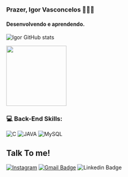 ### Prazer, Igor Vasconcelos 👨🏻‍💻
#### Desenvolvendo e aprendendo.

![Igor GitHub stats](https://github-readme-stats.vercel.app/api?username=vzgoat&show_icons=true&&bg_color=00000000)

 <img height="160Em" src="https://github-readme-stats-sigma-five.vercel.app/api/top-langs/?username=vzgoat&layout=compact&langs_count=16&color=00000000"/>
  
</div>

### 💻 Back-End Skills: 

![C](https://img.shields.io/badge/C-00599C?style=for-the-badge&logo=c&logoColor=white)
![JAVA](https://img.shields.io/badge/java-%23ED8B00.svg?style=for-the-badge&logo=openjdk&logoColor=white)
![MySQL](https://img.shields.io/badge/MySQL-005C84?style=for-the-badge&logo=mysql&logoColor=white)

## Talk To me!
  [![Instagram](https://img.shields.io/badge/Instagram-E4405F?style=for-the-badge&logo=instagram&logoColor=white)](https://instagram.com/vzgoat)
  [![Gmail Badge](https://img.shields.io/badge/Gmail-D14836?style=for-the-badge&logo=gmail&logoColor=white)](mailto:eldergalvao07@gmail.com)
  ![Linkedin Badge](https://img.shields.io/badge/LinkedIn-0077B5?style=for-the-badge&logo=linkedin&logoColor=white)
